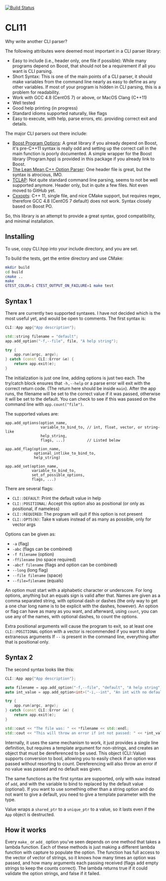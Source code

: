 [![Build Status](https://travis-ci.org/henryiii/CLI11.svg?branch=master)](https://travis-ci.org/henryiii/CLI11)

# CLI11

Why write another CLI parser?


The following attributes were deemed most important in a CLI parser library:

* Easy to include (i.e., header only, one file if possible): While many programs depend on Boost, that should not be a requirement if all you want is CLI parsing.
* Short Syntax: This is one of the main points of a CLI parser, it should make variables from the command line nearly as easy to define as any other variables. If most of your program is hidden in CLI parsing, this is a problem for readability.
* Work with GCC 4.8 (CentOS 7) or above, or MacOS Clang (C++11)
* Well tested
* Good help printing (in progress)
* Standard idioms supported naturally, like flags
* Easy to execute, with help, parse errors, etc. providing correct exit and details.

The major CLI parsers out there include:

* [Boost Program Options](http://www.boost.org/doc/libs/1_63_0/doc/html/program_options.html): A great library if you already depend on Boost, it's pre-C++11 syntax is really odd and setting up the correct call in the main function is poorly documented. A simple wrapper for the Boost library (Program.hpp) is provided in this package if you already link to Boost.
* [The Lean Mean C++ Option Parser](http://optionparser.sourceforge.net): One header file is great, but the syntax is atrocious, IMO.
* [TCLAP](http://tclap.sourceforge.net): Not quite standard command line parsing, seems to not be well supported anymore. Header only, but in quite a few files. Not even moved to GitHub yet.
* [Cxxopts](https://github.com/jarro2783/cxxopts): C++ 11, single file, and nice CMake support, but requires regex, therefore GCC 4.8 (CentOS 7 default) does not work. Syntax closely based on Boost PO.

So, this library is an attempt to provide a great syntax, good compatibility, and minimal installation.

## Installing

To use, copy CLI.hpp into your include directory, and you are set.

To build the tests, get the entire directory and use CMake:

```bash
mkdir build
cd build
cmake ..
make
GTEST_COLOR=1 CTEST_OUTPUT_ON_FAILURE=1 make test
```

## Syntax 1

There are currently two supported syntaxes. I have not decided which is the most useful yet, and would be open to comments. The first syntax is:

```cpp
CLI::App app{"App description"};

std::string filename = "default";
app.add_option("-f,--file", file, "A help string");

try {
    app.run(argc, argv);
} catch (const CLI::Error &e) {
    return app.exit(e);
}
```

The initialization is just one line, adding options is just two each. The try/catch block ensures that `-h,--help` or a parse error will exit with the correct return code. (The return here should be inside `main`). After the app runs, the filename will be set to the correct value if it was passed, otherwise it will be set to the default. You can check to see if this was passed on the command line with `app.count("file")`.

The supported values are:

```
app.add_options(option_name,
                variable_to_bind_to, // int, float, vector, or string-like
                help_string,
                flags, ...)          // Listed below

app.add_flag(option_name,
             optional_intlike_to_bind_to,
             help_string)

app.add_set(option_name,
            variable_to_bind_to,
            set_of_possible_options,
            flags, ...)

```

There are several flags:

* `CLI::DEFAULT`: Print the default value in help
* `CLI::POSITIONAL`: Accept this option also as positional (or only as positional, if nameless)
* `CLI::REQUIRED`: The program will quit if this option is not present
* `CLI::OPTS(N)`: Take `N` values instead of as many as possible, only for vector args

Options can be given as:

* `-a` (flag)
* `-abc` (flags can be combined)
* `-f filename` (option)
* `-ffilename` (no space required)
* `-abcf filename` (flags and option can be combined)
* `--long` (long flag)
* `--file filename` (space)
* `--file=filename` (equals)

An option must start with a alphabetic character or underscore. For long options, anything but an equals sign is valid after that. Names are given as a comma separated string, with optional dash or dashes (the only way to get a one char long name is to be explicit with the dashes, however). An option or flag can have as many as you want, and afterward, using `count`, you can use any of the names, with optional dashes, to count the options.

Extra positional arguments will cause the program to exit, so at least one `CLI::POSITIONAL` option with a vector is recommended if you want to allow extraneous arguments
If `--` is present in the command line,
everything after that is positional only.

## Syntax 2

The second syntax looks like this:

```cpp
CLI::App app{"App description"};

auto filename = app.add_option("-f,--file", "default", "A help string");
auto int_value = app.add_option<int>("-i,--int", "An int with no default");

try {
    app.run(argc, argv);
} catch (const CLI::Error &e) {
    return app.exit(e);
}

std::cout << "The file was: " << *filename << std::endl;
std::cout << "This will throw an error if int not passed: " << *int_value << std::endl;
```


Internally, it uses the same mechanism to work, it just provides a single line definition, but requires a template argument for non-strings, and creates an object that must be dereferenced to be used. This object (CLI::Value<type>) supports conversion to bool, allowing you to easily check if an option was passed without resorting to count. Dereferencing will also throw an error if no value was passed and no default was given.

The same functions as the first syntax are supported, only with `make` instead of `add`, and with the variable to bind to replaced by the default value (optional). If you want to use something other than a string option and do not want to give a default, you need to give a template parameter with the type.

Value wraps a `shared_ptr` to a `unique_ptr` to a value, so it lasts even if the `App` object is destructed.

## How it works

Every `make_` or `add_` option you've seen depends on one method that takes a lambda function. Each of these methods is just making a different lambda function with capture to populate the option. The function has full access to the vector of vector of strings, so it knows how many times an option was passed, and how many arguments each passing received (flags add empty strings to keep the counts correct). The lambda returns true if it could validate the option strings, and
false if it failed.


